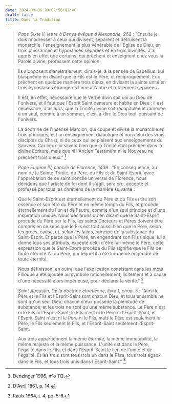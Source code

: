 ```yaml
---
date: 2024-09-06 20:02:56+02:00
draft: false
title: Dans la Tradition
---
```





> *Pape Sixte II, lettre à Denys évêque d'Alexandrie, 262* : "Ensuite je dois m'adresser à ceux qui divisent, séparent et détruisent la monarchie, l'enseignement le plus vénérable de l'Eglise de Dieu, en trois puissances et hypostases séparées et en trois divinités. J'ai appris en effet que certains, qui prêchent et enseignent chez vous la Parole divine, professent cette opinion. 

> Ils s'opposent diamétralement, dirais-je, à la pensée de Sabellius. Lui blasphème en disant que le Fils est le Père, et réciproquement. Eux prêchent en quelque manière trois dieux, en divisant la sainte unité en trois hypostases étrangères l'une à l'autre et totalement séparées. 

> Il est, en effet, nécessaire que le Verbe divin soit uni au Dieu de l'univers, et il faut que l'Esprit Saint demeure et habite en Dieu ; il est nécessaire, d'ailleurs, que la Trinité divine soit récapitulée et ramenée à un seul, comme à un sommet, c'est-à-dire le Dieu tout-puissant de l'univers. 

> La doctrine de l'insensé Marcion, qui coupe et divise la monarchie en trois principes, est un enseignement diabolique et non celui des vrais disciples du Christ, ni de ceux qui se plaisent aux enseignements du Sauveur. Car ceux-ci savent bien que la Trinité était prêchée dans la divine Ecriture, mais que ni l'Ancien Testament ni le Nouveau ne prêchent trois dieux." [^1]

[^1]: Denzinger 1996, n^o 112.

> *Pape Eugène IV, concile de Florence, 1439* : "En conséquence, au nom de la Sainte-Trinité, du Père, du Fils et du Saint-Esprit, avec l'approbation de ce saint concile universel de Florence, nous décidons que l'article de foi dont il s'agit, sera cru, accepté et professé par tous les chrétiens de la manière suivante :

> Que le Saint-Esprit est éternellement du Père et du Fils et tire son essence et son être du Père et en même temps du Fils, et procède éternellement du l'un et de l'autre, comme d'un seul principe et d'une inspiration unique. Nous déclarons qu'en disant que le Saint-Esprit procède du Père par le Fils, les saints Docteurs et Pères doivent être compris en ce sens que le Fils est tout aussi bien que le Père, selon les grecs, cause, et, selon les latins, principe de la substance du Saint-Esprit. Et parce que le Père, en engendrant son Fils unique, lui a donné tous ses attributs, excepté celui d'être lui-même le Père, cette expression que le Saint-Esprit procède du Fils signifie que le Fils de toute éternité l'a du Père, par lequel il a été lui-même engendré de toute éternité.

> Nous définisson, en outre, que l'explication consistant dans les mots Filioque a été ajoutée au symbole rationellement, licitement et à cause d'une nécessité alors impérieuse, pour déclarer la vérité." [^2]

[^2]: D'Avril 1861, p. 14.

> *Saint Augustin, De la doctrine chrétienne, livre 1, chap. 5* :  "Ainsi le Père et le Fils et l'Esprit-Saint sont chacun Dieu, et tous ensemble ne sont qu'un seul Dieu; chacun d'eux possède la plénitude de substance, et les trois ne sont qu'une même substance. Le Père n'est ni le Fils ni l'Esprit-Saint; le Fils n'est ni le Père ni l'Esprit-Saint, et l'Esprit-Saint n'est ni le Père ni le Fils, mais le Père est seulement le Père, le Fils seulement le Fils, et l'Esprit-Saint seulement l'Esprit-Saint. 

> Aux trois appartiennent la même éternité, la même immutabilité, la même majesté et la même puissance. L'unité est dans le Père, l'égalité dans le Fils, et dans l'Esprit-Saint le lien de l'unité et de l'égalité. Et les trois sont tous trois un dans le Père, tous trois égaux dans le Fils, et tous trois unis dans l'Esprit-Saint." [^3]

[^3]: Raulx 1864, t. 4, pp. 5-6.

